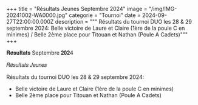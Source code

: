 +++
title = "Résultats Jeunes Septembre 2024"
image = "/img/IMG-20241002-WA0000.jpg"
categorie = "Tournoi"
date = 2024-09-27T22:00:00.000Z
description = """
Résultats du tournoi DUO les 28 & 29 septembre 2024:
Belle victoire de Laure et Claire (1ère de la poule C en minimes) / Belle 2ème place pour Titouan et Nathan (Poule A Cadets)"""
+++

𝐑𝐞́𝐬𝐮𝐥𝐭𝐚𝐭𝐬 Septembre 𝟐𝟎𝟐4

𝑅𝑒́𝑠𝑢𝑙𝑡𝑎𝑡𝑠 𝐽𝑒𝑢𝑛𝑒𝑠

Résultats du tournoi DUO les 28 & 29 septembre 2024:

* Belle victoire de Laure et Claire (1ère de la poule C en minimes)
* Belle 2ème place pour Titouan et Nathan (Poule A Cadets)
